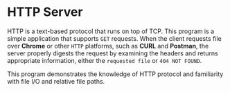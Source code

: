 # HTTP Server

HTTP is a text-based protocol that runs on top of TCP. This program is a simple application that supports `GET` requests. When the client requests file over **Chrome** or other `HTTP` platforms, such as **CURL** and **Postman**, the server properly digests the request by examining the headers and returns appropriate information, either the `requested file` or `404 NOT FOUND`.

This program demonstrates the knowledge of HTTP protocol and familiarity with file I/O and relative file paths.
